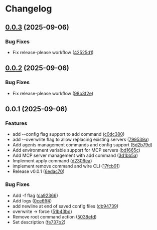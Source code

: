 # Changelog

## [0.0.3](https://github.com/koki-develop/mmcp/compare/v0.0.2...v0.0.3) (2025-09-06)


### Bug Fixes

* Fix release-please workflow ([42525d1](https://github.com/koki-develop/mmcp/commit/42525d1e1c503dffa0eac7d77ad2722935f83db7))

## [0.0.2](https://github.com/koki-develop/mmcp/compare/v0.0.1...v0.0.2) (2025-09-06)


### Bug Fixes

* Fix release-please workflow ([98b3f2e](https://github.com/koki-develop/mmcp/commit/98b3f2e044e77c2f90024cbef3e06a136495346d))

## 0.0.1 (2025-09-06)


### Features

* add --config flag support to add command ([c0dc380](https://github.com/koki-develop/mmcp/commit/c0dc3804af22fccb4c6a4c3439a9ddc47a58fa6e))
* add --overwrite flag to allow replacing existing servers ([799539a](https://github.com/koki-develop/mmcp/commit/799539ac753b3f7b18330f86e8c507a69c5ee656))
* Add agents management commands and config support ([5d2b79d](https://github.com/koki-develop/mmcp/commit/5d2b79df772f9b4e7de5035778c0635b55159fbe))
* Add environment variable support for MCP servers ([bd1665c](https://github.com/koki-develop/mmcp/commit/bd1665c8cbdb974dd8a8550ffc6bbcf80423b02a))
* Add MCP server management with add command ([3d1bb5a](https://github.com/koki-develop/mmcp/commit/3d1bb5afd54d3191f1627a25b0e55be106f7a287))
* Implement apply command ([d2306ea](https://github.com/koki-develop/mmcp/commit/d2306eaefd094c582fe700265136186e55e090e2))
* implement remove command and wire CLI ([17fcb91](https://github.com/koki-develop/mmcp/commit/17fcb912d215291c2a1028b384a85529e9b4a7fa))
* Release v0.0.1 ([6edac70](https://github.com/koki-develop/mmcp/commit/6edac70fd4b43691e4b594e9c0c18b073466521a))


### Bug Fixes

* Add -f flag ([ca92366](https://github.com/koki-develop/mmcp/commit/ca92366eac8bad72a4b15c44f32e7bfceeeb6a6c))
* Add logs ([0ce6ff4](https://github.com/koki-develop/mmcp/commit/0ce6ff4e2a8e4ee07af981c5cb889dce18cb9158))
* add newline at end of saved config files ([db94739](https://github.com/koki-develop/mmcp/commit/db94739e57ab982cfe676b96fe33bb86c1830950))
* overwrite -&gt; force ([51b43bd](https://github.com/koki-develop/mmcp/commit/51b43bd61c634f2728f8a8a54a2d12fa5da8c42a))
* Remove root command action ([5038efd](https://github.com/koki-develop/mmcp/commit/5038efde4ce3aea422d6263288591a97c728c883))
* Set description ([fe737b2](https://github.com/koki-develop/mmcp/commit/fe737b293972d23f62112dc64abc4b092ba195fe))
